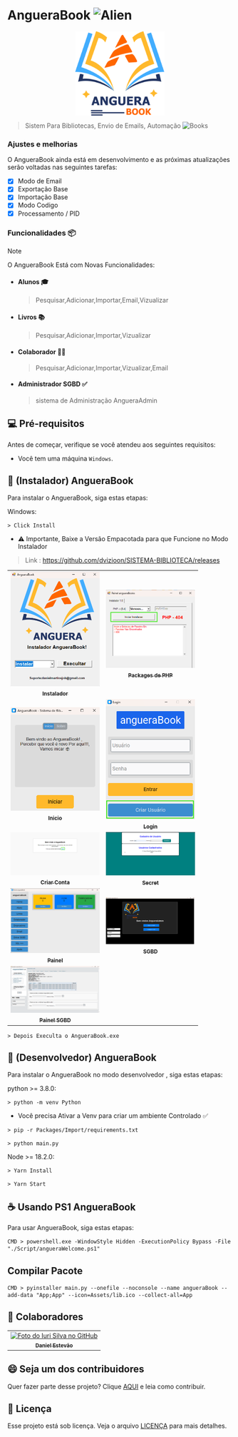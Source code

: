 # AngueraBook <img src="https://raw.githubusercontent.com/Tarikul-Islam-Anik/Animated-Fluent-Emojis/master/Emojis/Smilies/Alien.png" alt="Alien" width="25" height="25" />

<div style="display:flex;justify-content:center;">
<img src="./Assets/Logo.png" width=200  alt="AngueraBook">
</div>

> Sistem Para Bibliotecas, Envio de Emails, Automação <img src="https://raw.githubusercontent.com/Tarikul-Islam-Anik/Animated-Fluent-Emojis/master/Emojis/Objects/Books.png" alt="Books" width="25" height="25" />

### Ajustes e melhorias

O AngueraBook ainda está em desenvolvimento e as próximas atualizações serão voltadas nas seguintes tarefas:

- [x] Modo de Email
- [x] Exportação Base
- [x] Importação Base
- [x] Modo Codigo
- [x] Processamento / PID

### Funcionalidades 📦

>[!NOTE] 
O AngueraBook Está com Novas Funcionalidades:

- #### Alunos 🎓
    
    > Pesquisar,Adicionar,Importar,Email,Vizualizar

- #### Livros 📚
    
    > Pesquisar,Adicionar,Importar,Vizualizar


- #### Colaborador 🧑‍🏫
    
    > Pesquisar,Adicionar,Importar,Vizualizar,Email

- #### Administrador SGBD ✅
    
    > sistema de Administração AngueraAdmin


## 💻 Pré-requisitos

Antes de começar, verifique se você atendeu aos seguintes requisitos:

- Você tem uma máquina `Windows`.

## 🚀 (Instalador) AngueraBook

Para instalar o AngueraBook, siga estas etapas:


Windows:

```
> Click Install
```
- ⚠️ Importante, Baixe a Versão Empacotada para que Funcione no Modo Instalador 
> Link : https://github.com/dvizioon/SISTEMA-BIBLIOTECA/releases

<table>
  <tr>
    <td align="center">
      <a href="#" >
      <img src="./imgAngueraBook/01.png" width=200 alt="imgAngueraBook"/>
        <br>
        <sub>
          <b>Instalador</b>
        </sub>
      </a>
    </td>
    <td align="center">
      <a href="#" >
      <img src="./imgAngueraBook/02.png" width="200px;"   alt="imgAngueraBook"/>
        <br>
        <sub>
          <b>Packages de PHP</b>
        </sub>
      </a>
    </td>
  </tr>
    <tr>
    <td align="center">
      <a href="#" >
      <img src="./imgAngueraBook/03.png" width=200 alt="imgAngueraBook"/>
        <br>
        <sub>
          <b>Inicio</b>
        </sub>
      </a>
    </td>
    <td align="center">
      <a href="#" >
      <img src="./imgAngueraBook/04.png" width="200px;"   alt="imgAngueraBook"/>
        <br>
        <sub>
          <b>Login</b>
        </sub>
      </a>
    </td>
  </tr>
   <tr>
    <td align="center">
      <a href="#" >
      <img src="./imgAngueraBook/05.png" width=200 alt="imgAngueraBook"/>
        <br>
        <sub>
          <b>Criar Conta</b>
        </sub>
      </a>
    </td>
    <td align="center">
      <a href="#" >
      <img src="./imgAngueraBook/06.png" width="200px;"   alt="imgAngueraBook"/>
        <br>
        <sub>
          <b>Secret</b>
        </sub>
      </a>
    </td>
  </tr>
  <tr>
    <td align="center">
      <a href="#" >
      <img src="./imgAngueraBook/07.png" width=200 alt="imgAngueraBook"/>
        <br>
        <sub>
          <b>Painel</b>
        </sub>
      </a>
    </td>
    <td align="center">
      <a href="#" >
      <img src="./imgAngueraBook/08.png" width="200px;"   alt="imgAngueraBook"/>
        <br>
        <sub>
          <b>SGBD</b>
        </sub>
      </a>
    </td>
  </tr>
   <tr>
    <td align="center">
      <a href="#" >
      <img src="./imgAngueraBook/09.png" width=200 alt="imgAngueraBook"/>
        <br>
        <sub>
          <b>Painel SGBD</b>
        </sub>
      </a>
    </td>
  </tr>
</table>

```
> Depois Execulta o AngueraBook.exe
```

## 🚀 (Desenvolvedor) AngueraBook

Para instalar o AngueraBook no modo desenvolvedor , siga estas etapas:

python >= 3.8.0:

```
> python -m venv Python
```
- Você precisa Ativar a Venv para criar um
ambiente Controlado ✅

```
> pip -r Packages/Import/requirements.txt
```

```
> python main.py
```

Node >= 18.2.0:
```
> Yarn Install
```

```
> Yarn Start
```

## ☕ Usando PS1 AngueraBook

Para usar AngueraBook, siga estas etapas:

```
CMD > powershell.exe -WindowStyle Hidden -ExecutionPolicy Bypass -File "./Script/angueraWelcome.ps1"
```
## Compilar Pacote

```
CMD > pyinstaller main.py --onefile --noconsole --name angueraBook --add-data "App;App" --icon=Assets/lib.ico --collect-all=App   
```

## 🤝 Colaboradores

<table>
  <tr>
    <td align="center">
      <a href="#" >
        <img src="https://avatars.githubusercontent.com/u/147283064?v=4" width="100px;" alt="Foto do Iuri Silva no GitHub"/><br>
        <sub>
          <b>Daniel Estevão</b>
        </sub>
      </a>
    </td>
  
  </tr>
</table>

## 😄 Seja um dos contribuidores

Quer fazer parte desse projeto? Clique [AQUI](CONTRIBUTING.md) e leia como contribuir.

## 📝 Licença

Esse projeto está sob licença. Veja o arquivo [LICENÇA](LICENSE.md) para mais detalhes.
